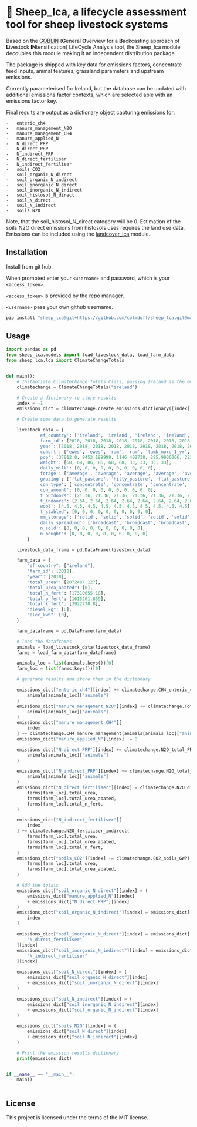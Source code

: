 # 🐏 Sheep_lca, a lifecycle assessment tool for sheep livestock systems

 Based on the [GOBLIN](https://gmd.copernicus.org/articles/15/2239/2022/) (**G**eneral **O**verview for a **B**ackcasting approach of **L**ivestock **IN**tensification) LifeCycle Analysis tool, the Sheep_lca module decouples this module making it an independent distribution package.

 The package is shipped with key data for emissions factors, concentrate feed inputs, animal features, grassland parameters and upstream emissions. 

 Currently parameterised for Ireland, but the database can be updated with additional emissions factor contexts, which are selected able with an emissions factor key. 

 Final results are output as a dictionary object capturing emissions for:

    -   enteric_ch4
    -   manure_management_N2O
    -   manure_management_CH4
    -   manure_applied_N
    -   N_direct_PRP
    -   N_direct_PRP
    -   N_indirect_PRP
    -   N_direct_fertiliser
    -   N_indirect_fertiliser
    -   soils_CO2
    -   soil_organic_N_direct
    -   soil_organic_N_indirect
    -   soil_inorganic_N_direct
    -   soil_inorganic_N_indirect
    -   soil_histosol_N_direct
    -   soil_N_direct
    -   soil_N_indirect
    -   soils_N2O
    


Note, that the soil_histosol_N_direct category will be 0. Estimation of the soils N2O direct emissions from histosols uses requires the land use data. Emissions can be included using the [landcover_lca](https://github.com/colmduff/landcover_lca) module.

## Installation

Install from git hub. 

When prompted enter your ```<username>``` and password, which is your ```<access_token>```.

```<access_token>``` is provided by the repo manager.

```<username>``` pass your own github username.


```bash
pip install "sheep_lca@git+https://github.com/colmduff/sheep_lca.git@main" 

```

## Usage
```python
import pandas as pd
from sheep_lca.models import load_livestock_data, load_farm_data
from sheep_lca.lca import ClimateChangeTotals


def main():
    # Instantiate ClimateChange Totals Class, passing Ireland as the emissions factor country
    climatechange = ClimateChangeTotals("ireland")

    # Create a dictionary to store results
    index = -1
    emissions_dict = climatechange.create_emissions_dictionary([index])

    # Create some data to generate results

    livestock_data = {
            'ef_country': ['ireland', 'ireland', 'ireland', 'ireland', 'ireland', 'ireland', 'ireland', 'ireland', 'ireland', 'ireland'],
            'farm_id': [2018, 2018, 2018, 2018, 2018, 2018, 2018, 2018, 2018, 2018],
            'year': [2018, 2018, 2018, 2018, 2018, 2018, 2018, 2018, 2018, 2018],
            'cohort': ['ewes', 'ewes', 'ram', 'ram', 'lamb_more_1_yr', 'lamb_more_1_yr', 'lamb_less_1_yr', 'lamb_less_1_yr', 'male_less_1_yr', 'male_less_1_yr'],
            'pop': [37812.8, 9453.199999, 1146.402738, 295.9906066, 2237.334377, 554.9823874, 17417.92548, 4365.861448, 10891.89346, 7628.877455],
            'weight': [68, 68, 86, 86, 68, 68, 33, 33, 33, 33],
            'daily_milk': [0, 0, 0, 0, 0, 0, 0, 0, 0, 0],
            'forage': ['average', 'average', 'average', 'average', 'average', 'average', 'average', 'average', 'average', 'average'],
            'grazing': ['flat_pasture', 'hilly_pasture', 'flat_pasture', 'hilly_pasture', 'flat_pasture', 'hilly_pasture', 'flat_pasture', 'hilly_pasture', 'flat_pasture', 'hilly_pasture'],
            'con_type': ['concentrate', 'concentrate', 'concentrate', 'concentrate', 'concentrate', 'concentrate', 'concentrate', 'concentrate', 'concentrate', 'concentrate'],
            'con_amount': [0, 0, 0, 0, 0, 0, 0, 0, 0, 0],
            't_outdoors': [21.36, 21.36, 21.36, 21.36, 21.36, 21.36, 21.36, 21.36, 21.36, 21.36],
            't_indoors': [2.64, 2.64, 2.64, 2.64, 2.64, 2.64, 2.64, 2.64, 2.64, 2.64],
            'wool': [4.5, 4.5, 4.5, 4.5, 4.5, 4.5, 4.5, 4.5, 4.5, 4.5],
            't_stabled': [0, 0, 0, 0, 0, 0, 0, 0, 0, 0],
            'mm_storage': ['solid', 'solid', 'solid', 'solid', 'solid', 'solid', 'solid', 'solid', 'solid', 'solid'],
            'daily_spreading': ['broadcast', 'broadcast', 'broadcast', 'broadcast', 'broadcast', 'broadcast', 'broadcast', 'broadcast', 'broadcast', 'broadcast'],
            'n_sold': [0, 0, 0, 0, 0, 0, 0, 0, 0, 0],
            'n_bought': [0, 0, 0, 0, 0, 0, 0, 0, 0, 0]
        }

    livestock_data_frame = pd.DataFrame(livestock_data)

    farm_data = {
        "ef_country": ["ireland"],
        "farm_id": [2018],
        "year": [2018],
        "total_urea": [2072487.127],
        "total_urea_abated": [0],
        "total_n_fert": [17310655.18],
        "total_p_fert": [1615261.859],
        "total_k_fert": [3922778.8],
        "diesel_kg": [0],
        "elec_kwh": [0],
    }

    farm_dataframe = pd.DataFrame(farm_data)

    # load the dataframes
    animals = load_livestock_data(livestock_data_frame)
    farms = load_farm_data(farm_dataframe)

    animals_loc = list(animals.keys())[0]
    farm_loc = list(farms.keys())[0]

    # generate results and store them in the dictionary

    emissions_dict["enteric_ch4"][index] += climatechange.CH4_enteric_ch4(
        animals[animals_loc]["animals"]
    )
    emissions_dict["manure_management_N2O"][index] += climatechange.Total_storage_N2O(
        animals[animals_loc]["animals"]
    )
    emissions_dict["manure_management_CH4"][
        index
    ] += climatechange.CH4_manure_management(animals[animals_loc]["animals"])
    emissions_dict["manure_applied_N"][index] += 0

    emissions_dict["N_direct_PRP"][index] += climatechange.N2O_total_PRP_N2O_direct(
        animals[animals_loc]["animals"]
    )

    emissions_dict["N_indirect_PRP"][index] += climatechange.N2O_total_PRP_N2O_indirect(
        animals[animals_loc]["animals"]
    )
    emissions_dict["N_direct_fertiliser"][index] = climatechange.N2O_direct_fertiliser(
        farms[farm_loc].total_urea,
        farms[farm_loc].total_urea_abated,
        farms[farm_loc].total_n_fert,
    )

    emissions_dict["N_indirect_fertiliser"][
        index
    ] += climatechange.N2O_fertiliser_indirect(
        farms[farm_loc].total_urea,
        farms[farm_loc].total_urea_abated,
        farms[farm_loc].total_n_fert,
    )
    emissions_dict["soils_CO2"][index] += climatechange.CO2_soils_GWP(
        farms[farm_loc].total_urea,
        farms[farm_loc].total_urea_abated,
    )

    # Add the totals
    emissions_dict["soil_organic_N_direct"][index] = (
        emissions_dict["manure_applied_N"][index]
        + emissions_dict["N_direct_PRP"][index]
    )
    emissions_dict["soil_organic_N_indirect"][index] = emissions_dict["N_indirect_PRP"][
        index
    ]

    emissions_dict["soil_inorganic_N_direct"][index] = emissions_dict[
        "N_direct_fertiliser"
    ][index]
    emissions_dict["soil_inorganic_N_indirect"][index] = emissions_dict[
        "N_indirect_fertiliser"
    ][index]

    emissions_dict["soil_N_direct"][index] = (
        emissions_dict["soil_organic_N_direct"][index]
        + emissions_dict["soil_inorganic_N_direct"][index]
    )

    emissions_dict["soil_N_indirect"][index] = (
        emissions_dict["soil_inorganic_N_indirect"][index]
        + emissions_dict["soil_organic_N_indirect"][index]
    )

    emissions_dict["soils_N2O"][index] = (
        emissions_dict["soil_N_direct"][index]
        + emissions_dict["soil_N_indirect"][index]
    )

    # Print the emission results dictionary
    print(emissions_dict)


if __name__ == "__main__":
    main()
    
```
## License
This project is licensed under the terms of the MIT license.
